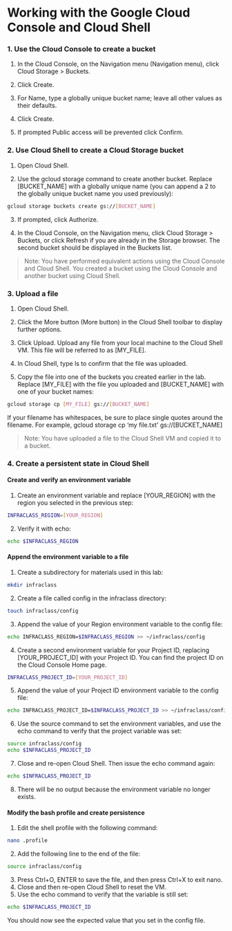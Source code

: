 # Working with the Google Cloud Console and Cloud Shell

### 1. Use the Cloud Console to create a bucket

1. In the Cloud Console, on the Navigation menu (Navigation menu), click Cloud Storage > Buckets.

2. Click Create.

3. For Name, type a globally unique bucket name; leave all other values as their defaults.

4. Click Create.

5. If prompted Public access will be prevented click Confirm.

### 2. Use Cloud Shell to create a Cloud Storage bucket

1. Open Cloud Shell.

2. Use the gcloud storage command to create another bucket. Replace [BUCKET_NAME] with a globally unique name (you can append a 2 to the globally unique bucket name you used previously):

```bash
gcloud storage buckets create gs://[BUCKET_NAME]
```

3. If prompted, click Authorize.

4. In the Cloud Console, on the Navigation menu, click Cloud Storage > Buckets, or click Refresh if you are already in the Storage browser. The second bucket should be displayed in the Buckets list.

> Note: You have performed equivalent actions using the Cloud Console and Cloud Shell. You created a bucket using the Cloud Console and another bucket using Cloud Shell.

### 3. Upload a file

1. Open Cloud Shell.

2. Click the More button (More button) in the Cloud Shell toolbar to display further options.

3. Click Upload. Upload any file from your local machine to the Cloud Shell VM. This file will be referred to as [MY_FILE].

4. In Cloud Shell, type ls to confirm that the file was uploaded.

5. Copy the file into one of the buckets you created earlier in the lab. Replace [MY_FILE] with the file you uploaded and [BUCKET_NAME] with one of your bucket names:

```bash
gcloud storage cp [MY_FILE] gs://[BUCKET_NAME]
```

If your filename has whitespaces, be sure to place single quotes around the filename. For example, gcloud storage cp ‘my file.txt' gs://[BUCKET_NAME]

> Note: You have uploaded a file to the Cloud Shell VM and copied it to a bucket.

### 4. Create a persistent state in Cloud Shell

#### Create and verify an environment variable

1. Create an environment variable and replace [YOUR_REGION] with the region you selected in the previous step:

```bash
INFRACLASS_REGION=[YOUR_REGION]
```

2. Verify it with echo:

```bash
echo $INFRACLASS_REGION
```

#### Append the environment variable to a file

1. Create a subdirectory for materials used in this lab:

```bash
mkdir infraclass
```

2. Create a file called config in the infraclass directory:

```bash
touch infraclass/config
```

3. Append the value of your Region environment variable to the config file:

```bash
echo INFRACLASS_REGION=$INFRACLASS_REGION >> ~/infraclass/config
```

4. Create a second environment variable for your Project ID, replacing [YOUR_PROJECT_ID] with your Project ID. You can find the project ID on the Cloud Console Home page.

```bash
INFRACLASS_PROJECT_ID=[YOUR_PROJECT_ID]
```

5. Append the value of your Project ID environment variable to the config file:

```bash
echo INFRACLASS_PROJECT_ID=$INFRACLASS_PROJECT_ID >> ~/infraclass/config
```

6. Use the source command to set the environment variables, and use the echo command to verify that the project variable was set:

```bash
source infraclass/config
echo $INFRACLASS_PROJECT_ID
```

7. Close and re-open Cloud Shell. Then issue the echo command again:

```bash
echo $INFRACLASS_PROJECT_ID
```

8. There will be no output because the environment variable no longer exists.

#### Modify the bash profile and create persistence

1. Edit the shell profile with the following command:

```bash
nano .profile
```

2. Add the following line to the end of the file:

```bash
source infraclass/config
```

3. Press Ctrl+O, ENTER to save the file, and then press Ctrl+X to exit nano.
4. Close and then re-open Cloud Shell to reset the VM.
5. Use the echo command to verify that the variable is still set:

```bash
echo $INFRACLASS_PROJECT_ID
```

You should now see the expected value that you set in the config file.
